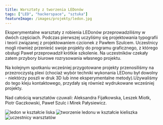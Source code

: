 ```yaml
---
title: Warsztaty z tworzenia LEDonów
tags: ["LED", "hackerspace", "sztuka"]
featureImage: /images/projekty/ledon.jpg
---
```


Eksperymentalne warsztaty z robienia LEDonów przeprowadziliśmy w dwóch częściach. Podczas pierwszej uczyliśmy się projektowania typografii i teorii związanej z projektowaniem czcionek z Pawłem Szulcem. Uczestnicy mogli również przenieść swoje projekty do programu graficznego, z którego obsługi Paweł przeprowadził krótkie szkolenie. Na uczestników czekały zatem przybory biurowe rozrysowania własnego projektu. 

​Na kolejnym​ spotkani​u​ wcześniej przygotowane projekty prze​nosiliśmy na przezroczystą plexi​ (chociaż wybór techniki wykonania LEDonu był dowolny - niektórzy poszli w druk 3D lub inne eksperymentalne metody)​.​ Używaliśmy do tego kleju kontaktowego, przydały się również wydrukowane wcześniej projekty.

​Nad całością warsztatów czuwali: Aleksandra Fijałkowska, Leszek Miotk, Piotr Gaczkowski, Paweł Szulc i Mirek Pałysiewicz.

![ledon w kształcie liska](/images/projekty/ledon_2.jpg)
![tworzenie ledonu w kształcie kieliszka](/images/projekty/ledon_3.jpg)
![uczestnicy warsztatów](/images/projekty/ledon_4.jpg)